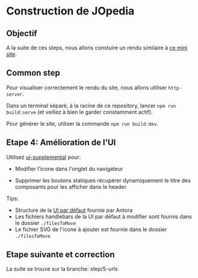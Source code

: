 # Construction de JOpedia

## Objectif

A la suite de ces steps, nous allons constuire un rendu similaire à [ce mini site](https://benjaminparisel.github.io/jopedia/).

## Common step

Pour visualiser correctement le rendu du site, nous allons utiliser `http-server`.

Dans un terminal séparé, à la racine de ce repository, lancer `npm run build:serve` (et veillez à bien le garder constamment actif).

Pour générer le site, utiliser la commande `npm run build:dev`.

## Etape 4: Amélioration de l'UI

Utilisez [ui-supplemental](https://docs.antora.org/antora/latest/playbook/ui-supplemental-files/) pour:

- Modifier l'icone dans l'onglet du navigateur

- Supprimer les boutons statiques récupérer dynamiquement le titre des composants pour les afficher dans le header.

Tips:

- Structure de la [UI par défaut](https://gitlab.com/antora/antora-ui-default/-/tree/master/src?ref_type=heads) fournie par Antora
- Les fichiers handlebars de la UI par défaut à modifier sont fournis dans le dossier `./filesToMove`
- Le fichier SVG de l'icone à ajouter est fournie dans le dossier `./filesToMove`

## Etape suivante et correction

La suite se trouve sur la branche: step/5-urls
